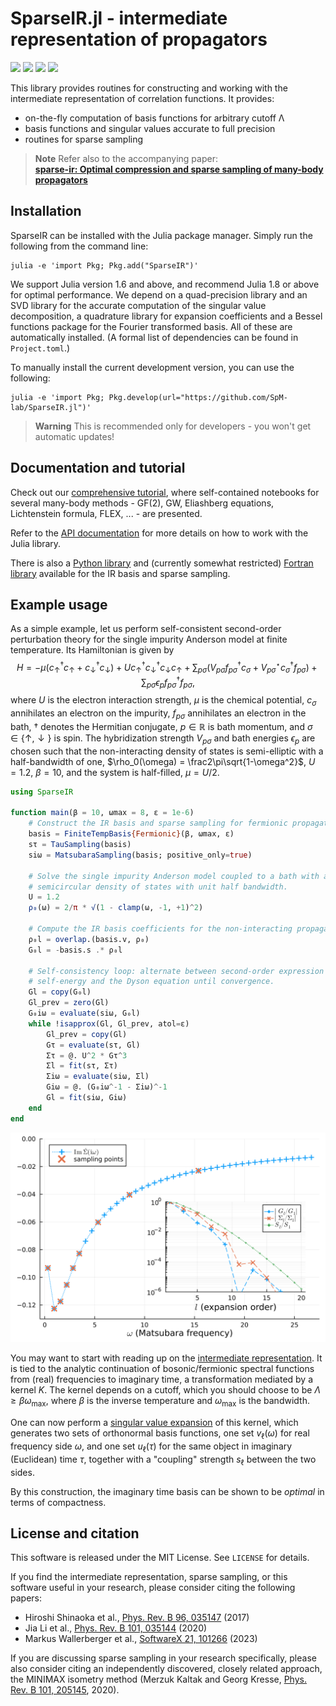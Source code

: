 SparseIR.jl - intermediate representation of propagators
==============================================================
[![][docs-stable-img]][docs-stable-url]
[![][docs-dev-img]][docs-dev-url] 
[![][GHA-img]][GHA-url]
[![][codecov-img]][codecov-url]

This library provides routines for constructing and working with the
intermediate representation of correlation functions. It provides:

 - on-the-fly computation of basis functions for arbitrary cutoff Λ
 - basis functions and singular values accurate to full precision
 - routines for sparse sampling

> **Note**
> Refer also to the accompanying paper:<br>
> **[sparse-ir: Optimal compression and sparse sampling of many-body propagators](https://doi.org/10.1016/j.softx.2022.101266)**

Installation
------------
SparseIR can be installed with the Julia package manager. Simply run the following from the command line:
```
julia -e 'import Pkg; Pkg.add("SparseIR")'
```
We support Julia version 1.6 and above, and recommend Julia 1.8 or above for optimal performance. We 
depend on a quad-precision library and an SVD library for the accurate computation of the singular
value decomposition, a quadrature library for expansion coefficients and a Bessel functions
package for the Fourier transformed basis. All of these are automatically installed.
(A formal list of dependencies can be found in `Project.toml`.)

To manually install the current development version, you can use the following:
```
julia -e 'import Pkg; Pkg.develop(url="https://github.com/SpM-lab/SparseIR.jl")'
```
> **Warning**
> This is recommended only for developers - you won't get automatic updates!

Documentation and tutorial
--------------------------
Check out our [comprehensive tutorial], where self-contained
notebooks for several many-body methods - GF(2), GW, Eliashberg equations,
Lichtenstein formula, FLEX, ... - are presented.

Refer to the [API documentation] for more details on how to work
with the Julia library.

There is also a [Python library] and (currently somewhat restricted)
[Fortran library] available for the IR basis and sparse sampling.

[comprehensive tutorial]: https://spm-lab.github.io/sparse-ir-tutorial
[API documentation]: https://spm-lab.github.io/SparseIR.jl/stable/
[Python library]: https://github.com/SpM-lab/sparse-ir
[Fortran library]: https://github.com/SpM-lab/sparse-ir-fortran

Example usage
-------------
As a simple example, let us perform self-consistent second-order perturbation theory
for the single impurity Anderson model at finite temperature.
Its Hamiltonian is given by
$$H = -\mu(c^\dagger_\uparrow c_\uparrow + c^\dagger_\downarrow c_\downarrow) + U c^\dagger_\uparrow c^\dagger_\downarrow c_\downarrow c_\uparrow + \sum_{p\sigma} \big(V_{p\sigma} f^\dagger_{p\sigma} c_\sigma + V^\star_{p\sigma} c^\dagger_\sigma f_{p\sigma}\big) + \sum_{p\sigma} \epsilon_p f^\dagger_{p\sigma} f_{p\sigma},$$
where $U$ is the electron interaction strength, $\mu$ is the chemical potential, $c_\sigma$ annihilates an electron on the impurity,
$f_{p\sigma}$ annihilates an electron in the bath, $\dagger$ denotes the Hermitian conjugate, $p\in\mathbb R$ is bath momentum, and $\sigma\in\{\uparrow, \downarrow\}$ is spin. The hybridization strength $V_{p\sigma}$ and
bath energies $\epsilon_p$ are chosen such that the non-interacting density of states is semi-elliptic
with a half-bandwidth of one, $\rho_0(\omega) = \frac2\pi\sqrt{1-\omega^2}$, $U=1.2$, $\beta=10$, and the system is half-filled, $\mu = U/2$.
```julia
using SparseIR

function main(β = 10, ωmax = 8, ε = 1e-6)
    # Construct the IR basis and sparse sampling for fermionic propagators
    basis = FiniteTempBasis{Fermionic}(β, ωmax, ε)
    sτ = TauSampling(basis)
    siω = MatsubaraSampling(basis; positive_only=true)
    
    # Solve the single impurity Anderson model coupled to a bath with a
    # semicircular density of states with unit half bandwidth.
    U = 1.2
    ρ₀(ω) = 2/π * √(1 - clamp(ω, -1, +1)^2)
    
    # Compute the IR basis coefficients for the non-interacting propagator
    ρ₀l = overlap.(basis.v, ρ₀)
    G₀l = -basis.s .* ρ₀l
    
    # Self-consistency loop: alternate between second-order expression for the
    # self-energy and the Dyson equation until convergence.
    Gl = copy(G₀l)
    Gl_prev = zero(Gl)
    G₀iω = evaluate(siω, G₀l)
    while !isapprox(Gl, Gl_prev, atol=ε)
        Gl_prev = copy(Gl)
        Gτ = evaluate(sτ, Gl)
        Στ = @. U^2 * Gτ^3
        Σl = fit(sτ, Στ)
        Σiω = evaluate(siω, Σl)
        Giω = @. (G₀iω^-1 - Σiω)^-1
        Gl = fit(siω, Giω)
    end
end
```
<picture>
  <source media="(prefers-color-scheme: dark)" srcset="https://raw.githubusercontent.com/SpM-lab/SparseIR.jl/main/assets/dark.png">
  <img alt="Plot of the so-computed self-energy" src="https://raw.githubusercontent.com/SpM-lab/SparseIR.jl/main/assets/light.png">
</picture>

You may want to start with reading up on the [intermediate representation].
It is tied to the analytic continuation of bosonic/fermionic spectral
functions from (real) frequencies to imaginary time, a transformation mediated
by a kernel $K$. The kernel depends on a cutoff, which you should choose to
be $\Lambda \geq \beta \omega_{\mathrm{max}}$, where $\beta$ is the inverse
temperature and $\omega_{\mathrm{max}}$ is the bandwidth.

One can now perform a [singular value expansion] of this kernel, which
generates two sets of orthonormal basis functions, one set $v_\ell(\omega)$ for
real frequency side $\omega$, and one set $u_\ell(\tau)$ for the same object in
imaginary (Euclidean) time $\tau$, together with a "coupling" strength
$s_\ell$ between the two sides.

By this construction, the imaginary time basis can be shown to be *optimal* in
terms of compactness.

[intermediate representation]: https://arxiv.org/abs/2106.12685
[singular value expansion]: https://w.wiki/3poQ

License and citation
--------------------
This software is released under the MIT License. See `LICENSE` for details.

If you find the intermediate representation, sparse sampling, or this software
useful in your research, please consider citing the following papers:

 - Hiroshi Shinaoka et al., [Phys. Rev. B 96, 035147]  (2017)
 - Jia Li et al., [Phys. Rev. B 101, 035144] (2020)
 - Markus Wallerberger et al., [SoftwareX 21, 101266] (2023)

If you are discussing sparse sampling in your research specifically, please
also consider citing an independently discovered, closely related approach, the
MINIMAX isometry method (Merzuk Kaltak and Georg Kresse,
[Phys. Rev. B 101, 205145], 2020).

[Phys. Rev. B 96, 035147]: https://doi.org/10.1103/PhysRevB.96.035147
[Phys. Rev. B 101, 035144]: https://doi.org/10.1103/PhysRevB.101.035144
[SoftwareX 21, 101266]: https://doi.org/10.1016/j.softx.2022.101266
[Phys. Rev. B 101, 205145]: https://doi.org/10.1103/PhysRevB.101.205145


[docs-dev-img]: https://img.shields.io/badge/docs-dev-blue.svg
[docs-dev-url]: https://spm-lab.github.io/SparseIR.jl/dev/
[docs-stable-img]: https://img.shields.io/badge/docs-stable-blue.svg
[docs-stable-url]: https://spm-lab.github.io/SparseIR.jl/stable/
[GHA-img]: https://github.com/SpM-lab/SparseIR.jl/workflows/CI/badge.svg
[GHA-url]: https://github.com/SpM-lab/SparseIR.jl/actions?query=workflows/CI
[codecov-img]: https://codecov.io/gh/SpM-lab/SparseIR.jl/branch/main/graph/badge.svg?token=tdMvTruYa4
[codecov-url]: https://codecov.io/gh/SpM-lab/SparseIR.jl

[issues-url]: https://github.com/SpM-lab/SparseIR.jl/issues
